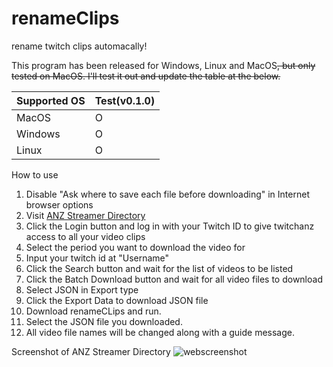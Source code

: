# renameClips

rename twitch clips automacally!

This program has been released for Windows, Linux and MacOS<del>, but only tested on MacOS. I'll test it out and update the table at the below.</del>
 
  |  Supported OS |  Test(v0.1.0) | 
  | ------------- | ------------- |
  |    MacOS      |      O        |
  |   Windows     |      O        |
  |    Linux      |      O        |


How to use
  1. Disable "Ask where to save each file before downloading" in Internet browser options
  2. Visit [ANZ Streamer Directory](https://www.twitchanz.com/clips)
  3. Click the Login button and log in with your Twitch ID to give twitchanz access to all your video clips
  4. Select the period you want to download the video for
  5. Input your twitch id at "Username"
  6. Click the Search button and wait for the list of videos to be listed
  7. Click the Batch Download button and wait for all video files to download
  8. Select JSON in Export type
  9. Click the Export Data to download JSON file
  10. Download renameCLips and run.
  11. Select the JSON file you downloaded.
  12. All video file names will be changed along with a guide message.


Screenshot of ANZ Streamer Directory
 ![webscreenshot](https://user-images.githubusercontent.com/13452294/202572154-ec68168b-7efb-4270-9b05-ecdd7fc6c8f1.png)

